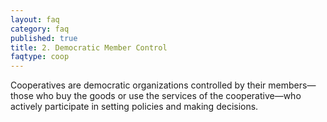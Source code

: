 ```yaml
---
layout: faq
category: faq
published: true
title: 2. Democratic Member Control
faqtype: coop
---
```

Cooperatives are democratic organizations controlled by their members—those who buy the goods or use the services of the cooperative—who actively participate in setting policies and making decisions.
